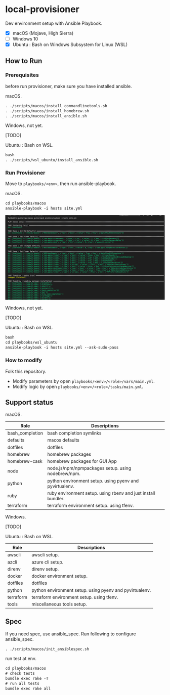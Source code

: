 # local-provisioner

Dev environment setup with Ansible Playbook.

- [x] macOS (Mojave, High Sierra)
- [ ] Windows 10
- [x] Ubuntu : Bash on Windows Subsystem for Linux (WSL)

## How to Run

### Prerequisites

before run provisioner, make sure you have installed ansible.

macOS.

```shell
. ./scripts/macos/install_commandlinetools.sh
. ./scripts/macos/install_homebrew.sh
. ./scripts/macos/install_ansible.sh
```

Windows, not yet.

[TODO]

Ubuntu : Bash on WSL.

```shell
bash
. ./scripts/wsl_ubuntu/install_ansible.sh
```

### Run Provisioner

Move to `playbooks/<env>`, then run ansible-playbook.

macOS.

```shell
cd playbooks/macos
ansible-playbook -i hosts site.yml
```

![](/readme_images/ansible_macos.png)

Windows, not yet.

[TODO]

Ubuntu : Bash on WSL.

```shell
bash
cd playbooks/wsl_ubuntu
ansible-playbook -i hosts site.yml --ask-sudo-pass
```

### How to modify

Folk this repository.

* Modify parameters by open `playbooks/<env>/<role>/vars/main.yml`.
* Modify logic by open `playbooks/<env>/<role>/tasks/main.yml`.

## Support status

macOS.

Role | Descriptions
---- | ----
bash_completion | bash completion symlinks
defaults | macos defaults
dotfiles | dotfiles
homebrew | homebrew packages
homebrew-cask | homebrew packages for GUI App
node | node.js/npm/npmpackages setup. using nodebrew/npm.
python | python environment setup. using pyenv and pyvirtualenv.
ruby | ruby environment setup. using rbenv and just install bundler.
terraform | terraform environment setup. using tfenv.

Windows.

[TODO]

Ubuntu : Bash on WSL.

Role | Descriptions
---- | ----
awscli | awscli setup.
azcli | azure cli setup.
direnv | direnv setup.
docker | docker environment setup.
dotfiles | dotfiles
python | python environment setup. using pyenv and pyvirtualenv.
terraform | terraform environment setup. using tfenv.
tools | miscellaneous tools setup.

## Spec

If you need spec, use ansible_spec.
Run following to configure ansible_spec.

```shell
. ./scripts/macos/init_ansiblespec.sh
```

run test at env.

```shell
cd playbooks/macos
# check tests
bundle exec rake -T
# run all tests
bundle exec rake all
```